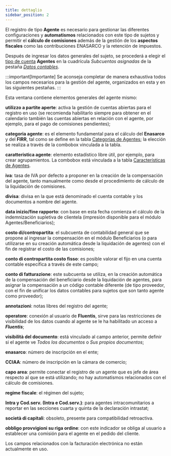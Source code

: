 ```yaml
---
title: dettaglio
sidebar_position: 2
---
```


El registro de tipo **Agente** es necesario para gestionar las diferentes configuraciones y **automatismos** relacionados con este tipo de sujetos y permitir el **cálculo de comisiones** además de la gestión de los **aspectos fiscales** como las contribuciones ENASARCO y la retención de impuestos.

Después de ingresar los datos generales del sujeto, se procederá a elegir el [tipo de cuenta](/docs/configurations/tables/finance/account-types) **Agentes** en la cuadrícula *Subcuentas asignadas* de la pestaña [*Datos contables*](/docs/erp-home/registers/contacts/create-new-contact/accounting-data/accounting-data-intro).

:::important[Importante]
Se aconseja completar de manera exhaustiva todos los campos necesarios para la gestión del agente, organizados en esta y en las siguientes pestañas.
:::

Esta ventana contiene elementos generales del agente mismo:

**utilizzo a partite aperte**: activa la gestión de cuentas abiertas para el registro en uso (se recomienda habilitarlo siempre para obtener en el calendario también las cuentas abiertas en relación con el agente, por ejemplo, para el pago de comisiones pendientes); 

**categoria agente**: es el elemento fundamental para el cálculo del **Enasarco** y del **FIRR**, tal como se define en la tabla [Categorías de Agentes](/docs/configurations/tables/sales/agent-category); la elección se realiza a través de la combobox vinculada a la tabla.

**caratteristica agente**: elemento estadístico libre útil, por ejemplo, para crear agrupamientos. La combobox está vinculada a la tabla [Características de Agentes](/docs/configurations/tables/sales/agent-characteristics).

**iva**: tasa de IVA por defecto a proponer en la creación de la compensación del agente, tanto manualmente como desde el procedimiento de cálculo de la liquidación de comisiones.

**divisa**: divisa en la que está denominado el cuenta contable y los documentos a nombre del agente.

**data inizio/fine rapporto**: con base en esta fecha comienza el cálculo de la indemnización supletiva de clientela (impresión disponible para el módulo Agentes/Beneficiarios);

**costo di/contropartita**: el subcuenta de contabilidad general que se propone al ingresar la compensación en el módulo Beneficiarios (o para utilizarse en su creación automática desde la liquidación de agentes) con el fin de registrar el costo de las comisiones;

**conto di contropartita costo fisso**: es posible valorar el fijo en una cuenta contable específica a través de este campo;

**conto di fatturazione**: este subcuenta se utiliza, en la creación automática de la compensación del beneficiario desde la liquidación de agentes, para asignar la compensación a un código contable diferente (de tipo proveedor, con el fin de unificar los datos contables para sujetos que son tanto agente como proveedor);

**annotazioni**: notas libres del registro del agente;

**operatore**: conexión al usuario de **Fluentis**, sirve para las restricciones de visibilidad de los datos cuando al agente se le ha habilitado un acceso a ***Fluentis***;

**visibilità del documento**: está vinculado al campo anterior, permite definir si el agente ve *Todos los documentos* o *Sus propios documentos*;

**enasarco**: número de inscripción en el ente;

**CCIAA**: número de inscripción en la cámara de comercio;

**capo area**: permite conectar el registro de un agente que es jefe de área respecto al que se está utilizando; no hay automatismos relacionados con el cálculo de comisiones.

**regime fiscale**: el régimen del sujeto;

**Intra y Cod.serv. (Intra e Cod.serv.)**: para agentes intracomunitarios a reportar en las secciones cuarta y quinta de la declaración intrastat;

**società di capitali**: obsoleto, presente para compatibilidad retroactiva.

**obbligo provvigioni su riga ordine**: con este indicador se obliga al usuario a establecer una comisión para el agente en el pedido del cliente.

Los campos relacionados con la facturación electrónica no están actualmente en uso.